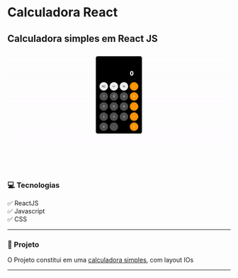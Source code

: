 # Calculadora React

## Calculadora simples em React JS

![alt](/src/assets/calc.gif)

### 💻 Tecnologias

:white_check_mark: ReactJS</br>
:white_check_mark: Javascript</br>
:white_check_mark: CSS</br>

---

### 🚀 Projeto

O Projeto constitui em uma <u>calculadora simples</u>, com layout IOs

---
